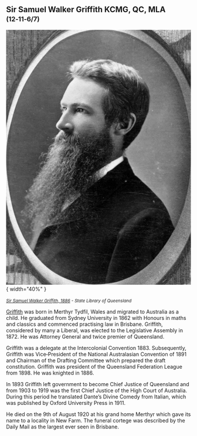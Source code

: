 ## Sir Samuel Walker Griffith KCMG, QC, MLA <small>(12‑11‑6/7)</small> 

![Sir Samuel Walker Griffith, 1886](../assets/samuel-walker-griffith-1886.jpg){ width="40%" }

*<small>[Sir Samuel Walker Griffith, 1886](http://onesearch.slq.qld.gov.au/permalink/f/1upgmng/slq_alma21220124990002061) - State Library of Queensland </small>* 

[Griffith](https://adb.anu.edu.au/biography/griffith-sir-samuel-walker-445) was born in Merthyr Tydfil, Wales and migrated to Australia as a child. He graduated from Sydney University in 1862 with Honours in maths and classics and commenced practising law in Brisbane. Griffith, considered by many a Liberal, was elected to the Legislative Assembly in 1872. He was Attorney General and twice premier of Queensland. 

Griffith was a delegate at the Intercolonial Convention 1883. Subsequently, Griffith was Vice‑President of the National Australasian Convention of 1891 and Chairman of the Drafting Committee which prepared the draft constitution. Griffith was president of the Queensland Federation League from 1898. He was knighted in 1886.

In 1893 Griffith left government to become Chief Justice of Queensland and from 1903 to 1919 was the first Chief Justice of the High Court of Australia. During this period he translated Dante’s Divine Comedy from Italian, which was published by Oxford University Press in 1911. 

He died on the 9th of August 1920 at his grand home Merthyr which gave its name to a locality in New Farm. The funeral cortege was described by the Daily Mail as the largest ever seen in Brisbane.
